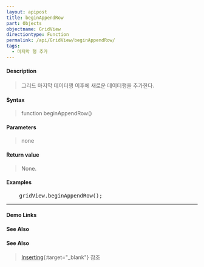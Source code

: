 ```yaml
---
layout: apipost
title: beginAppendRow
part: Objects
objectname: GridView
directiontype: Function
permalink: /api/GridView/beginAppendRow/
tags: 
  - 마지막 행 추가
---
```



#### Description

> 그리드 마지막 데이터행 이후에 새로운 데이터행을 추가한다.

#### Syntax

> function beginAppendRow()

#### Parameters

> none

#### Return value

> None.

#### Examples 

<pre class="prettyprint">
    gridView.beginAppendRow();
</pre>

---

#### Demo Links
#### See Also

#### See Also

> [Inserting](http://demo.realgrid.com/Demo/Inserting){:target="_blank"} 참조   

